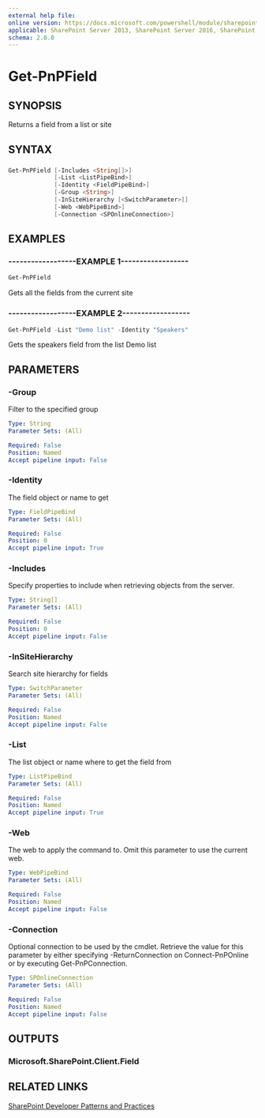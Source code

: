 ```yaml
---
external help file:
online version: https://docs.microsoft.com/powershell/module/sharepoint-pnp/get-pnpfield
applicable: SharePoint Server 2013, SharePoint Server 2016, SharePoint Server 2019, SharePoint Online
schema: 2.0.0
---
```

# Get-PnPField

## SYNOPSIS
Returns a field from a list or site

## SYNTAX 

### 
```powershell
Get-PnPField [-Includes <String[]>]
             [-List <ListPipeBind>]
             [-Identity <FieldPipeBind>]
             [-Group <String>]
             [-InSiteHierarchy [<SwitchParameter>]]
             [-Web <WebPipeBind>]
             [-Connection <SPOnlineConnection>]
```

## EXAMPLES

### ------------------EXAMPLE 1------------------
```powershell
Get-PnPField
```

Gets all the fields from the current site

### ------------------EXAMPLE 2------------------
```powershell
Get-PnPField -List "Demo list" -Identity "Speakers"
```

Gets the speakers field from the list Demo list

## PARAMETERS

### -Group
Filter to the specified group

```yaml
Type: String
Parameter Sets: (All)

Required: False
Position: Named
Accept pipeline input: False
```

### -Identity
The field object or name to get

```yaml
Type: FieldPipeBind
Parameter Sets: (All)

Required: False
Position: 0
Accept pipeline input: True
```

### -Includes
Specify properties to include when retrieving objects from the server.

```yaml
Type: String[]
Parameter Sets: (All)

Required: False
Position: 0
Accept pipeline input: False
```

### -InSiteHierarchy
Search site hierarchy for fields

```yaml
Type: SwitchParameter
Parameter Sets: (All)

Required: False
Position: Named
Accept pipeline input: False
```

### -List
The list object or name where to get the field from

```yaml
Type: ListPipeBind
Parameter Sets: (All)

Required: False
Position: Named
Accept pipeline input: True
```

### -Web
The web to apply the command to. Omit this parameter to use the current web.

```yaml
Type: WebPipeBind
Parameter Sets: (All)

Required: False
Position: Named
Accept pipeline input: False
```

### -Connection
Optional connection to be used by the cmdlet. Retrieve the value for this parameter by either specifying -ReturnConnection on Connect-PnPOnline or by executing Get-PnPConnection.

```yaml
Type: SPOnlineConnection
Parameter Sets: (All)

Required: False
Position: Named
Accept pipeline input: False
```

## OUTPUTS

### Microsoft.SharePoint.Client.Field

## RELATED LINKS

[SharePoint Developer Patterns and Practices](https://aka.ms/sppnp)